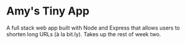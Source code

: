 # Amy's Tiny App 

A full stack web app built with Node and Express that allows users to shorten long URLs (à la bit.ly). Takes up the rest of week two.
